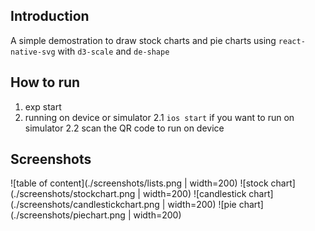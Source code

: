 ## Introduction

A simple demostration to draw stock charts and pie charts using `react-native-svg` with `d3-scale` and `de-shape`

## How to run

1. exp start
2. running on device or simulator
   2.1 `ios start` if you want to run on simulator
   2.2 scan the QR code to run on device

## Screenshots

![table of content](./screenshots/lists.png | width=200)
![stock chart](./screenshots/stockchart.png | width=200)
![candlestick chart](./screenshots/candlestickchart.png | width=200)
![pie chart](./screenshots/piechart.png | width=200)
